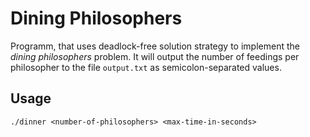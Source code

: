 Dining Philosophers
===================

Programm, that uses deadlock-free solution strategy to implement the _dining philosophers_ problem.
It will output the number of feedings per philosopher to the file ```output.txt``` as semicolon-separated values.

Usage
-----
```
./dinner <number-of-philosophers> <max-time-in-seconds>
```
